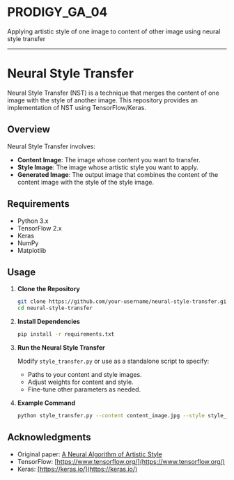 # PRODIGY_GA_04
Applying artistic style of one image to content of other image using neural style transfer

---

# Neural Style Transfer

Neural Style Transfer (NST) is a technique that merges the content of one image with the style of another image. This repository provides an implementation of NST using TensorFlow/Keras.

## Overview

Neural Style Transfer involves:

- **Content Image**: The image whose content you want to transfer.
- **Style Image**: The image whose artistic style you want to apply.
- **Generated Image**: The output image that combines the content of the content image with the style of the style image.

## Requirements

- Python 3.x
- TensorFlow 2.x
- Keras
- NumPy
- Matplotlib

## Usage

1. **Clone the Repository**

   ```bash
   git clone https://github.com/your-username/neural-style-transfer.git
   cd neural-style-transfer
   ```

2. **Install Dependencies**

   ```bash
   pip install -r requirements.txt
   ```

3. **Run the Neural Style Transfer**

   Modify `style_transfer.py` or use as a standalone script to specify:
   - Paths to your content and style images.
   - Adjust weights for content and style.
   - Fine-tune other parameters as needed.

4. **Example Command**

   ```bash
   python style_transfer.py --content content_image.jpg --style style_image.jpg
   ```
## Acknowledgments

- Original paper: [A Neural Algorithm of Artistic Style](https://arxiv.org/abs/1508.06576)
- TensorFlow: [https://www.tensorflow.org/](https://www.tensorflow.org/)
- Keras: [https://keras.io/](https://keras.io/)
